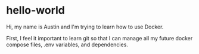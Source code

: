 # hello-world

Hi, my name is Austin and I'm trying to learn how to use Docker.  

First, I feel it important to learn git so that I can manage all my future docker compose files, .env variables, and dependencies.  

